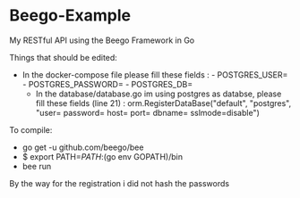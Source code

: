 # Beego-Example
My RESTful API using the Beego Framework in Go

Things that should be edited: 
  - In the docker-compose file please fill these fields : - POSTGRES_USER=
            - POSTGRES_PASSWORD=
            - POSTGRES_DB=
    - In the database/database.go im using postgres as databse, please fill these fields (line 21) : 	orm.RegisterDataBase("default", "postgres", "user= password= host= port= dbname= sslmode=disable")


To compile: 

- go get -u github.com/beego/bee
- $ export PATH=$PATH:$(go env GOPATH)/bin
- bee run


By the way for the registration i did not hash the passwords
